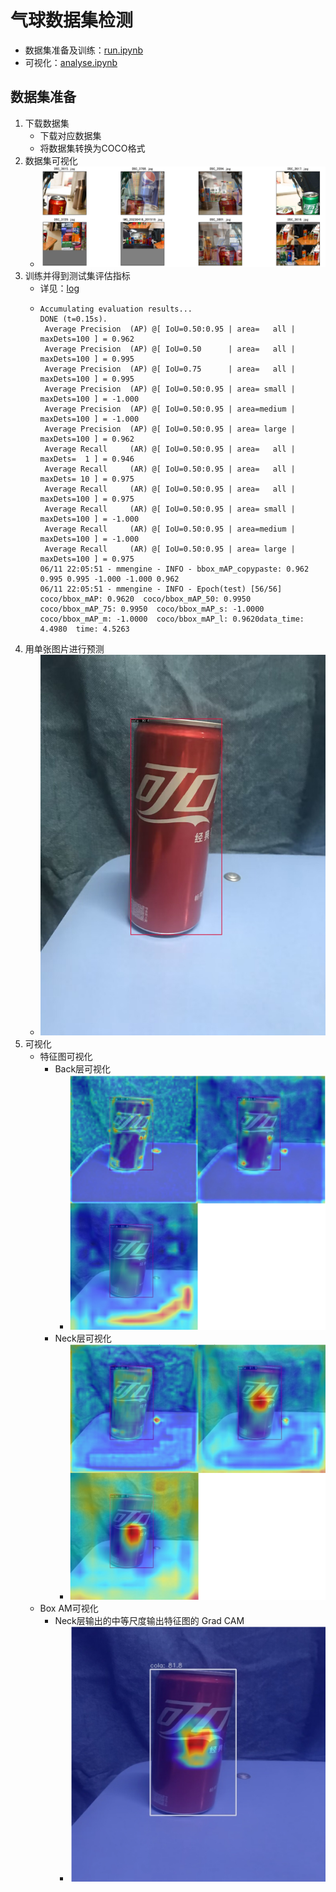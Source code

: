 # 气球数据集检测
- 数据集准备及训练：[run.ipynb](./run.ipynb)
- 可视化：[analyse.ipynb](./analyse.ipynb)
## 数据集准备
1. 下载数据集 
   - 下载对应数据集
   - 将数据集转换为COCO格式
2. 数据集可视化
   - ![可视化验证](./src/dataset.png)
3. 训练并得到测试集评估指标
   - 详见：[log](./)
   - ```
     Accumulating evaluation results...
     DONE (t=0.15s).
      Average Precision  (AP) @[ IoU=0.50:0.95 | area=   all | maxDets=100 ] = 0.962
      Average Precision  (AP) @[ IoU=0.50      | area=   all | maxDets=100 ] = 0.995
      Average Precision  (AP) @[ IoU=0.75      | area=   all | maxDets=100 ] = 0.995
      Average Precision  (AP) @[ IoU=0.50:0.95 | area= small | maxDets=100 ] = -1.000
      Average Precision  (AP) @[ IoU=0.50:0.95 | area=medium | maxDets=100 ] = -1.000
      Average Precision  (AP) @[ IoU=0.50:0.95 | area= large | maxDets=100 ] = 0.962
      Average Recall     (AR) @[ IoU=0.50:0.95 | area=   all | maxDets=  1 ] = 0.946
      Average Recall     (AR) @[ IoU=0.50:0.95 | area=   all | maxDets= 10 ] = 0.975
      Average Recall     (AR) @[ IoU=0.50:0.95 | area=   all | maxDets=100 ] = 0.975
      Average Recall     (AR) @[ IoU=0.50:0.95 | area= small | maxDets=100 ] = -1.000
      Average Recall     (AR) @[ IoU=0.50:0.95 | area=medium | maxDets=100 ] = -1.000
      Average Recall     (AR) @[ IoU=0.50:0.95 | area= large | maxDets=100 ] = 0.975
     06/11 22:05:51 - mmengine - INFO - bbox_mAP_copypaste: 0.962 0.995 0.995 -1.000 -1.000 0.962
     06/11 22:05:51 - mmengine - INFO - Epoch(test) [56/56]  coco/bbox_mAP: 0.9620  coco/bbox_mAP_50: 0.9950  coco/bbox_mAP_75: 0.9950  coco/bbox_mAP_s: -1.0000  coco/bbox_mAP_m: -1.0000  coco/bbox_mAP_l: 0.9620data_time: 4.4980  time: 4.5263  
     ```
4. 用单张图片进行预测
   - ![预测图片](./src/cola.jpg)
5. 可视化
   - 特征图可视化
     - Back层可视化
       - ![backbone层可视化](./src/backbone_visualization.png)
     - Neck层可视化
       - ![neck层可视化](./src/neck_visualization.png)
   - Box AM可视化
     - Neck层输出的中等尺度输出特征图的 Grad CAM
       - ![neck 输出的中等尺度输出特征图的 Grad CAM](./src/grad_visualization.png)